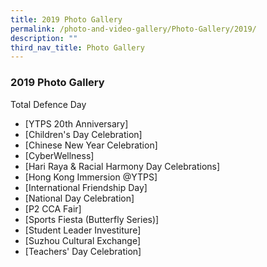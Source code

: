 ```yaml
---
title: 2019 Photo Gallery
permalink: /photo-and-video-gallery/Photo-Gallery/2019/
description: ""
third_nav_title: Photo Gallery
---
```

### 2019 Photo Gallery

Total Defence Day

* [YTPS 20th Anniversary]
* [Children's Day Celebration]
* [Chinese New Year Celebration]
* [CyberWellness]
* [Hari Raya & Racial Harmony Day Celebrations]
* [Hong Kong Immersion @YTPS]
* [International Friendship Day]
* [National Day Celebration]
* [P2 CCA Fair]
* [Sports Fiesta (Butterfly Series)]
* [Student Leader Investiture]
* [Suzhou Cultural Exchange]
* [Teachers' Day Celebration]